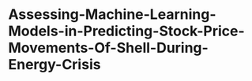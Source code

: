 # Assessing-Machine-Learning-Models-in-Predicting-Stock-Price-Movements-Of-Shell-During-Energy-Crisis